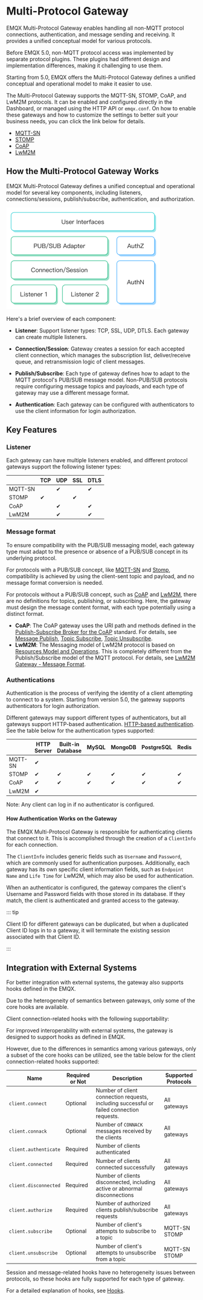# Multi-Protocol Gateway

EMQX Multi-Protocol Gateway enables handling all non-MQTT protocol connections, authentication, and message sending and receiving. It provides a unified conceptual model for various protocols.

Before EMQX 5.0, non-MQTT protocol access was implemented by separate protocol plugins. These plugins had different design and implementation differences, making it challenging to use them.

Starting from 5.0, EMQX offers the Multi-Protocol Gateway defines a unified conceptual and operational model to make it easier to use. 

The Multi-Protocol Gateway supports the MQTT-SN, STOMP, CoAP, and LwM2M protocols. It can be enabled and configured directly in the Dashboard, or managed using the HTTP API or `emqx.conf`. On how to enable these gateways and how to customize the settings to better suit your business needs, you can click the link below for details. 

- [MQTT-SN](./mqttsn.md)
- [STOMP](./stomp.md)
- [CoAP](./coap.md)
- [LwM2M](./lwm2m.md)

## How the Multi-Protocol Gateway Works

EMQX Multi-Protocol Gateway defines a unified conceptual and operational model for several key components, including listeners, connections/sessions, publish/subscribe, authentication, and authorization. 

<img src="./assets/gateway_struct.png" alt="gateway_struct" style="zoom:50%;" />

Here's a brief overview of each component:

- **Listener**: Support listener types: TCP, SSL, UDP, DTLS. Each gateway can create multiple listeners.
- **Connection/Session**: Gateway creates a session for each accepted client connection, which manages the subscription list, deliver/receive queue, and retransmission logic of client messages.
- **Publish/Subscribe**: Each type of gateway defines how to adapt to the MQTT protocol's PUB/SUB message model. Non-PUB/SUB protocols require configuring message topics and payloads, and each type of gateway may use a different message format.

- **Authentication**: Each gateway can be configured with authenticators to use the client information for login authorization.

## Key Features

### Listener

Each gateway can have multiple listeners enabled, and different protocol gateways support the following listener types:

|         | TCP  | UDP  | SSL  | DTLS |
| ------- | ---- | ---- | ---- | ---- |
| MQTT-SN |      | ✔︎    |      | ✔︎    |
| STOMP   | ✔︎    |      | ✔︎    |      |
| CoAP    |      | ✔︎    |      | ✔︎    |
| LwM2M   |      | ✔︎    |      | ✔︎    |

### Message format

To ensure compatibility with the PUB/SUB messaging model, each gateway type must adapt to the presence or absence of a PUB/SUB concept in its underlying protocol.

For protocols with a PUB/SUB concept, like [MQTT-SN](./mqttsn.md) and [Stomp](./stomp.md), compatibility is achieved by using the client-sent topic and payload, and no message format conversion is needed.

For protocols without a PUB/SUB concept, such as [CoAP](./coap.md) and [LwM2M](./lwm2m.md), there are no definitions for topics, publishing, or subscribing. Here, the gateway must design the message content format, with each type potentially using a distinct format.

- **CoAP**: The CoAP gateway uses the URI path and methods defined in the [Publish-Subscribe Broker for the CoAP](https://datatracker.ietf.org/doc/html/draft-ietf-core-coap-pubsub-09) standard. For details, see [Message Publish](./coap.md#message-publish), [Topic Subscribe](./coap.md#topic-subscribe), [Topic Unsubscribe](./coap.md#topic-unsubscribe).
- **LwM2M**: The Messaging model of LwM2M protocol is based on [Resources Model and Operations](https://technical.openmobilealliance.org/OMNA/LwM2M/LwM2MRegistry.html). This is completely different from the Publish/Subscribe model of the MQTT protocol. For details, see [LwM2M Gateway - Message Format](./lwm2m.md#message-format).

### Authentications

Authentication is the process of verifying the identity of a client attempting to connect to a system. Starting from version 5.0, the gateway supports authenticators for login authorization. 

Different gateways may support different types of authenticators, but all gateways support HTTP-based authentication. [HTTP-based authentication](../access-control/authn/http.md). See the table below for the authentication types supported:

|         | HTTP Server | Built-in Database | MySQL | MongoDB | PostgreSQL | Redis | DTLS | JWT  |
| ------- | ----------- | ----------------- | ----- | ------- | ---------- | ----- | ---- | ---- |
| MQTT-SN | ✔︎           |                   |       |         |            |       |      |      |
| STOMP   | ✔︎           | ✔︎                 | ✔︎     | ✔︎       | ✔︎          | ✔︎     | ✔︎    | ✔︎    |
| CoAP    | ✔︎           | ✔︎                 | ✔︎     | ✔︎       | ✔︎          | ✔︎     | ✔︎    | ✔︎    |
| LwM2M   | ✔︎           |                   |       |         |            |       |      |      |

Note: Any client can log in if no authenticator is configured. 

#### How Authentication Works on the Gateway

The EMQX Multi-Protocol Gateway is responsible for authenticating clients that connect to it. This is accomplished through the creation of a `ClientInfo` for each connection.

The `ClientInfo` includes generic fields such as `Username` and `Password`, which are commonly used for authentication purposes. Additionally, each gateway has its own specific client information fields, such as `Endpoint Name` and `Life Time` for LwM2M, which may also be used for authentication.

When an authenticator is configured, the gateway compares the client's Username and Password fields with those stored in its database. If they match, the client is authenticated and granted access to the gateway.

::: tip

Client ID for different gateways can be duplicated, but when a duplicated Client ID logs in to a gateway, it will terminate the existing session associated with that Client ID.

:::

## Integration with External Systems

For better integration with external systems, the gateway also supports hooks defined in the EMQX.

Due to the heterogeneity of semantics between gateways, only some of the core hooks are available.

Client connection-related hooks with the following supportability:

For improved interoperability with external systems, the gateway is designed to support hooks as defined in EMQX.

However, due to the differences in semantics among various gateways, only a subset of the core hooks can be utilized, see the table below for the client connection-related hooks supported: 

| Name                  | Required or Not | Description                                                  | Supported Protocols |
| --------------------- | --------------- | ------------------------------------------------------------ | ------------------- |
| `client.connect`      | Optional        | Number of client connection requests, including successful or failed connection requests. | All gateways        |
| `client.connack`      | Optional        | Number of `CONNACK` messages received by the clients         | All gateways        |
| `client.authenticate` | Required        | Number of clients authenticated                              |                     |
| `client.connected`    | Required        | Number of clients connected successfully                     | All gateways        |
| `client.disconnected` | Required        | Number of clients disconnected, including active or abnormal disconnections | All gateways        |
| `client.authorize`    | Required        | Number of authorized clients publish/subscribe requests      | All gateways        |
| `client.subscribe`    | Optional        | Number of client's attempts to subscribe to a topic          | MQTT-SN<br>STOMP    |
| `client.unsubscribe`  | Optional        | Number of client's attempts to unsubscribe from a topic      | MQTT-SN<br/>STOMP   |

Session and message-related hooks have no heterogeneity issues between protocols, so these hooks are fully supported for each type of gateway.

For a detailed explanation of hooks, see [Hooks](../extensions/hooks.md).

